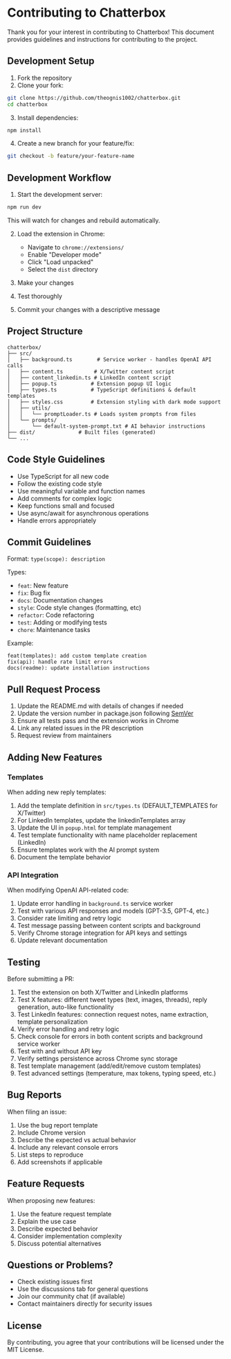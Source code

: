 # Contributing to Chatterbox

Thank you for your interest in contributing to Chatterbox! This document provides guidelines and instructions for contributing to the project.

## Development Setup

1. Fork the repository
2. Clone your fork:
```bash
git clone https://github.com/theognis1002/chatterbox.git
cd chatterbox
```
3. Install dependencies:
```bash
npm install
```
4. Create a new branch for your feature/fix:
```bash
git checkout -b feature/your-feature-name
```

## Development Workflow

1. Start the development server:
```bash
npm run dev
```
This will watch for changes and rebuild automatically.

2. Load the extension in Chrome:
   - Navigate to `chrome://extensions/`
   - Enable "Developer mode"
   - Click "Load unpacked"
   - Select the `dist` directory

3. Make your changes
4. Test thoroughly
5. Commit your changes with a descriptive message

## Project Structure

```
chatterbox/
├── src/
│   ├── background.ts        # Service worker - handles OpenAI API calls
│   ├── content.ts          # X/Twitter content script
│   ├── content_linkedin.ts # LinkedIn content script
│   ├── popup.ts           # Extension popup UI logic
│   ├── types.ts           # TypeScript definitions & default templates
│   ├── styles.css         # Extension styling with dark mode support
│   ├── utils/
│   │   └── promptLoader.ts # Loads system prompts from files
│   └── prompts/
│       └── default-system-prompt.txt # AI behavior instructions
├── dist/              # Built files (generated)
└── ...
```

## Code Style Guidelines

- Use TypeScript for all new code
- Follow the existing code style
- Use meaningful variable and function names
- Add comments for complex logic
- Keep functions small and focused
- Use async/await for asynchronous operations
- Handle errors appropriately

## Commit Guidelines

Format: `type(scope): description`

Types:
- `feat`: New feature
- `fix`: Bug fix
- `docs`: Documentation changes
- `style`: Code style changes (formatting, etc)
- `refactor`: Code refactoring
- `test`: Adding or modifying tests
- `chore`: Maintenance tasks

Example:
```
feat(templates): add custom template creation
fix(api): handle rate limit errors
docs(readme): update installation instructions
```

## Pull Request Process

1. Update the README.md with details of changes if needed
2. Update the version number in package.json following [SemVer](https://semver.org/)
3. Ensure all tests pass and the extension works in Chrome
4. Link any related issues in the PR description
5. Request review from maintainers

## Adding New Features

### Templates
When adding new reply templates:
1. Add the template definition in `src/types.ts` (DEFAULT_TEMPLATES for X/Twitter)
2. For LinkedIn templates, update the linkedinTemplates array
3. Update the UI in `popup.html` for template management
4. Test template functionality with name placeholder replacement (LinkedIn)
5. Ensure templates work with the AI prompt system
6. Document the template behavior

### API Integration
When modifying OpenAI API-related code:
1. Update error handling in `background.ts` service worker
2. Test with various API responses and models (GPT-3.5, GPT-4, etc.)
3. Consider rate limiting and retry logic
4. Test message passing between content scripts and background
5. Verify Chrome storage integration for API keys and settings
6. Update relevant documentation

## Testing

Before submitting a PR:
1. Test the extension on both X/Twitter and LinkedIn platforms
2. Test X features: different tweet types (text, images, threads), reply generation, auto-like functionality
3. Test LinkedIn features: connection request notes, name extraction, template personalization
4. Verify error handling and retry logic
5. Check console for errors in both content scripts and background service worker
6. Test with and without API key
7. Verify settings persistence across Chrome sync storage
8. Test template management (add/edit/remove custom templates)
9. Test advanced settings (temperature, max tokens, typing speed, etc.)

## Bug Reports

When filing an issue:
1. Use the bug report template
2. Include Chrome version
3. Describe the expected vs actual behavior
4. Include any relevant console errors
5. List steps to reproduce
6. Add screenshots if applicable

## Feature Requests

When proposing new features:
1. Use the feature request template
2. Explain the use case
3. Describe expected behavior
4. Consider implementation complexity
5. Discuss potential alternatives

## Questions or Problems?

- Check existing issues first
- Use the discussions tab for general questions
- Join our community chat (if available)
- Contact maintainers directly for security issues

## License

By contributing, you agree that your contributions will be licensed under the MIT License.
